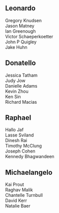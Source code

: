 ## Leonardo
Gregory Knudsen  
Jason Matney  
Ian Greenough  
Victor Schaeperkoetter  
John P Quigley  
Jake Huhn  

## Donatello  
Jessica Tatham  
Judy Jow  
Danielle Adams  
Kevin Zhou  
Ken Sin  
Richard Macias  

## Raphael  
Hallo Jaf  
Lasse Sviland  
Dinesh Rai  
Timothy McClung  
Joseph Cohen  
Kennedy Bhagwandeen  

## Michaelangelo  
Kai Prout  
Raghav Malik  
Chantelle Turnbull  
David Kerr  
Natalie Baer  


